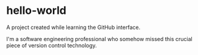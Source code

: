 # hello-world
A project created while learning the GitHub interface.

I'm a software engineering professional who somehow missed this crucial piece of version control technology.
